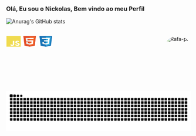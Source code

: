 ### Olá, Eu sou o Nickolas, Bem vindo ao meu Perfil


![Anurag's GitHub stats](https://github-readme-stats.vercel.app/api?username=nickjng&show_icons=true&theme=dark)


<div style="display: inline_block"><br>
  <img align="center" alt="Rafa-Js" height="30" width="40" src="https://raw.githubusercontent.com/devicons/devicon/master/icons/javascript/javascript-plain.svg">
  <img align="center" alt="Rafa-HTML" height="30" width="40" src="https://raw.githubusercontent.com/devicons/devicon/master/icons/html5/html5-original.svg">
  <img align="center" alt="Rafa-CSS" height="30" width="40" src="https://raw.githubusercontent.com/devicons/devicon/master/icons/css3/css3-original.svg">
  <img align="right" alt="Rafa-pic" height="150" style="border-radius:50px;" src="https://i.pinimg.com/originals/46/33/46/4633462242ee5494bad989b54d7d4c11.gif">
</div>

 ##
 
<div> 
 
  ![Snake animation](https://github.com/nickjng/nickjng/blob/output/github-contribution-grid-snake.svg)
 
</div>
